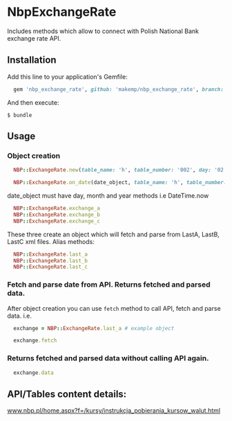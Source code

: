 # NbpExchangeRate
Includes methods which allow to connect with Polish National Bank exchange rate API.

## Installation

Add this line to your application's Gemfile:

```ruby
  gem 'nbp_exchange_rate', github: 'makemp/nbp_exchange_rate', branch: 'master'
```

And then execute:

    $ bundle

## Usage

### Object creation

```ruby
  NBP::ExchangeRate.new(table_name: 'h', table_number: '002', day: '02', month: '12', year: '15')
```

```ruby
  NBP::ExchangeRate.on_date(date_object, table_name: 'h', table_number: '001')
```
date_object must have day, month and year methods i.e DateTime.now

```ruby
  NBP::ExchangeRate.exchange_a
  NBP::ExchangeRate.exchange_b
  NBP::ExchangeRate.exchange_c
```

These three create an object which will fetch and parse from LastA, LastB, LastC xml files.
Alias methods:

```ruby
  NBP::ExchangeRate.last_a
  NBP::ExchangeRate.last_b
  NBP::ExchangeRate.last_c
```

### Fetch and parse date from API. Returns fetched and parsed data.
After object creation you can use ```fetch``` method to call API, fetch and parse data.
i.e.

```ruby
  exchange = NBP::ExchangeRate.last_a # example object
```

```ruby
  exchange.fetch
```

### Returns fetched and parsed data without calling API again.
```ruby
  exchange.data
```

## API/Tables content details:
www.nbp.pl/home.aspx?f=/kursy/instrukcja_pobierania_kursow_walut.html
